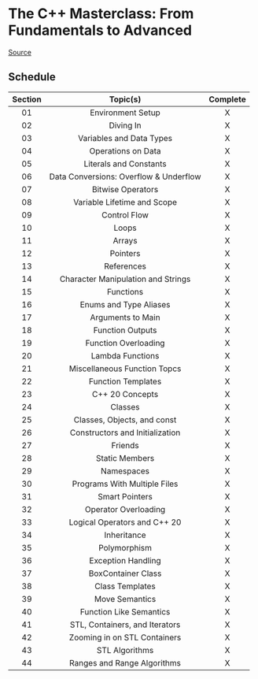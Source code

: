 # The C++ Masterclass: From Fundamentals to Advanced

[Source](https://www.udemy.com/course/the-modern-cpp-20-masterclass/)

## Schedule

| Section |                Topic(s)                | Complete |
| :-----: | :------------------------------------: | :------: |
|   01    |           Environment Setup            |    X     |
|   02    |               Diving In                |    X     |
|   03    |        Variables and Data Types        |    X     |
|   04    |           Operations on Data           |    X     |
|   05    |         Literals and Constants         |    X     |
|   06    | Data Conversions: Overflow & Underflow |    X     |
|   07    |           Bitwise Operators            |    X     |
|   08    |      Variable Lifetime and Scope       |    X     |
|   09    |              Control Flow              |    X     |
|   10    |                 Loops                  |    X     |
|   11    |                 Arrays                 |    X     |
|   12    |                Pointers                |    X     |
|   13    |               References               |    X     |
|   14    |   Character Manipulation and Strings   |    X     |
|   15    |               Functions                |    X     |
|   16    |         Enums and Type Aliases         |    X     |
|   17    |           Arguments to Main            |    X     |
|   18    |            Function Outputs            |    X     |
|   19    |          Function Overloading          |    X     |
|   20    |            Lambda Functions            |    X     |
|   21    |      Miscellaneous Function Topcs      |    X     |
|   22    |           Function Templates           |    X     |
|   23    |            C++ 20 Concepts             |    X     |
|   24    |                Classes                 |    X     |
|   25    |      Classes, Objects, and const       |    X     |
|   26    |    Constructors and Initialization     |    X     |
|   27    |                Friends                 |    X     |
|   28    |             Static Members             |    X     |
|   29    |               Namespaces               |    X     |
|   30    |      Programs With Multiple Files      |    X     |
|   31    |             Smart Pointers             |    X     |
|   32    |          Operator Overloading          |    X     |
|   33    |      Logical Operators and C++ 20      |    X     |
|   34    |              Inheritance               |    X     |
|   35    |              Polymorphism              |    X     |
|   36    |           Exception Handling           |    X     |
|   37    |           BoxContainer Class           |    X     |
|   38    |            Class Templates             |    X     |
|   39    |             Move Semantics             |    X     |
|   40    |        Function Like Semantics         |    X     |
|   41    |     STL, Containers, and Iterators     |    X     |
|   42    |      Zooming in on STL Containers      |    X     |
|   43    |             STL Algorithms             |    X     |
|   44    |      Ranges and Range Algorithms       |    X     |
